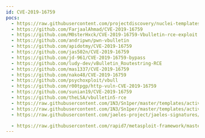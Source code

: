 ```yaml
---
id: CVE-2019-16759
pocs:
  - https://raw.githubusercontent.com/projectdiscovery/nuclei-templates/master/cves/2019/CVE-2019-16759.yaml
  - https://github.com/FarjaalAhmad/CVE-2019-16759
  - https://github.com/M0sterHxck/CVE-2019-16759-Vbulletin-rce-exploit
  - https://github.com/andripwn/pwn-vbulletin
  - https://github.com/apidotmy/CVE-2019-16759
  - https://github.com/jas502n/CVE-2019-16759
  - https://github.com/jd-961/CVE-2019-16759-bypass
  - https://github.com/ludy-dev/vBulletin_Routestring-RCE
  - https://github.com/mas1337/CVE-2019-16759
  - https://github.com/nako48/CVE-2019-16759
  - https://github.com/psychoxploit/vbull
  - https://github.com/r00tpgp/http-vuln-CVE-2019-16759
  - https://github.com/sunian19/CVE-2019-16759
  - https://github.com/theLSA/vbulletin5-rce
  - https://raw.githubusercontent.com/1N3/Sn1per/master/templates/active/CVE-2019-16759_-_vBulletin_5.x_0-Day_Pre-Auth_Remote_Command_Execution.sh
  - https://raw.githubusercontent.com/1N3/Sn1per/master/templates/active/CVE-2019-16759_-_vBulletin_5.x_0-Day_Pre-Auth_Remote_Command_Execution_Bypass.sh
  - https://raw.githubusercontent.com/jaeles-project/jaeles-signatures/master/cves/vbulletin-rce-cve-2019-16759.yaml

  - https://raw.githubusercontent.com/rapid7/metasploit-framework/master/modules/exploits/multi/http/vbulletin_widgetconfig_rce.rb
---
```

